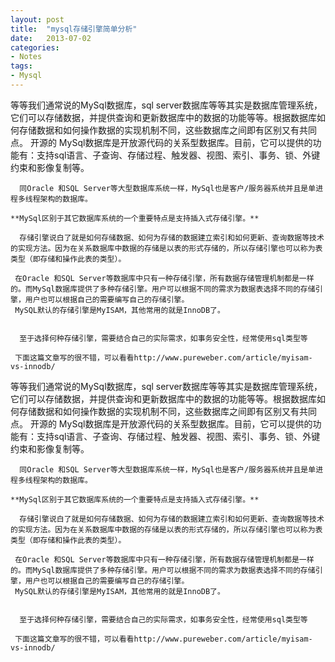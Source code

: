 ```yaml
---
layout: post
title:  "mysql存储引擎简单分析"
date:   2013-07-02
categories: 
- Notes 
tags:
- Mysql
---
```

   等等我们通常说的MySql数据库，sql server数据库等等其实是数据库管理系统，它们可以存储数据，并提供查询和更新数据库中的数据的功能等等。根据数据库如何存储数据和如何操作数据的实现机制不同，这些数据库之间即有区别又有共同点。
    开源的
    MySql数据库是开放源代码的关系型数据库。目前，它可以提供的功能有：支持sql语言、子查询、存储过程、触发器、视图、索引、事务、锁、外键约束和影像复制等。
    
      同Oracle 和SQL Server等大型数据库系统一样，MySql也是客户/服务器系统并且是单进程多线程架构的数据库。
      
    **MySql区别于其它数据库系统的一个重要特点是支持插入式存储引擎。**
    
      存储引擎说白了就是如何存储数据、如何为存储的数据建立索引和如何更新、查询数据等技术的实现方法。因为在关系数据库中数据的存储是以表的形式存储的，所以存储引擎也可以称为表类型（即存储和操作此表的类型）。
      
     在Oracle 和SQL Server等数据库中只有一种存储引擎，所有数据存储管理机制都是一样的。而MySql数据库提供了多种存储引擎。用户可以根据不同的需求为数据表选择不同的存储引擎，用户也可以根据自己的需要编写自己的存储引擎。
     MySQL默认的存储引擎是MyISAM，其他常用的就是InnoDB了。
    
     
      至于选择何种存储引擎，需要结合自己的实际需求，如事务安全性，经常使用sql类型等
     
     下面这篇文章写的很不错，可以看看http://www.pureweber.com/article/myisam-vs-innodb/
 

 等等我们通常说的MySql数据库，sql server数据库等等其实是数据库管理系统，它们可以存储数据，并提供查询和更新数据库中的数据的功能等等。根据数据库如何存储数据和如何操作数据的实现机制不同，这些数据库之间即有区别又有共同点。
    开源的
    MySql数据库是开放源代码的关系型数据库。目前，它可以提供的功能有：支持sql语言、子查询、存储过程、触发器、视图、索引、事务、锁、外键约束和影像复制等。
    
      同Oracle 和SQL Server等大型数据库系统一样，MySql也是客户/服务器系统并且是单进程多线程架构的数据库。
      
    **MySql区别于其它数据库系统的一个重要特点是支持插入式存储引擎。**
    
      存储引擎说白了就是如何存储数据、如何为存储的数据建立索引和如何更新、查询数据等技术的实现方法。因为在关系数据库中数据的存储是以表的形式存储的，所以存储引擎也可以称为表类型（即存储和操作此表的类型）。
      
     在Oracle 和SQL Server等数据库中只有一种存储引擎，所有数据存储管理机制都是一样的。而MySql数据库提供了多种存储引擎。用户可以根据不同的需求为数据表选择不同的存储引擎，用户也可以根据自己的需要编写自己的存储引擎。
     MySQL默认的存储引擎是MyISAM，其他常用的就是InnoDB了。
    
     
      至于选择何种存储引擎，需要结合自己的实际需求，如事务安全性，经常使用sql类型等
     
     下面这篇文章写的很不错，可以看看http://www.pureweber.com/article/myisam-vs-innodb/
